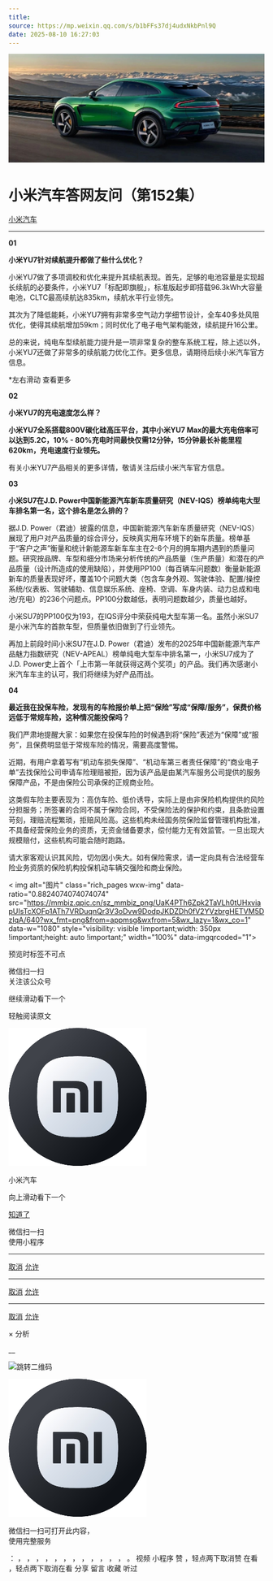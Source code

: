 ```yaml
---
title: 
source: https://mp.weixin.qq.com/s/b1bFFs37dj4udxNkbPnl9Q
date: 2025-08-10 16:27:03
---
```


![cover_image](images/img_a3ba255a.jpg)


#  小米汽车答网友问（第152集）


[ 小米汽车 ](<javascript:void\(0\);>)

______

**01**

**小米YU7针对续航提升都做了些什么优化？**

小米YU7做了多项调校和优化来提升其续航表现。首先，足够的电池容量是实现超长续航的必要条件，小米YU7「标配即旗舰」，标准版起步即搭载96.3kWh大容量电池，CLTC最高续航达835km，续航水平行业领先。

其次为了降低能耗，小米YU7拥有非常多空气动力学细节设计，全车40多处风阻优化，使得其续航增加59km；同时优化了电子电气架构能效，续航提升16公里。

总的来说，纯电车型续航能力提升是一项非常复杂的整车系统工程，除上述以外，小米YU7还做了非常多的续航能力优化工作。更多信息，请期待后续小米汽车官方信息。

*左右滑动 查看更多

**02**

**小米YU7的充电速度怎么样？**

**小米YU7全系搭载800V碳化硅高压平台，其中小米YU7 Max的最大充电倍率可以达到5.2C，10% - 80%充电时间最快仅需12分钟，15分钟最长补能里程620km，充电速度行业领先。**

有关小米YU7产品相关的更多详情，敬请关注后续小米汽车官方信息。

**03**

**小米****SU7****在J.D. Power中国****新能源汽车****新车质量研究（NEV-IQS）榜单纯电大型车排名第一名，这个排名是怎么排的？**

据J.D. Power（君迪）披露的信息，中国新能源汽车新车质量研究（NEV-IQS）展现了用户对产品质量的综合评分，反映真实用车环境下的新车质量。榜单基于“客户之声”衡量和统计新能源车新车车主在2-6个月的拥车期内遇到的质量问题。研究按品牌、车型和细分市场来分析传统的产品质量（生产质量）和潜在的产品质量（设计所造成的使用缺陷），并使用PP100（每百辆车问题数）衡量新能源新车的质量表现好坏，覆盖10个问题大类（包含车身外观、驾驶体验、配置/操控系统/仪表板、驾驶辅助、信息娱乐系统、座椅、空调、车身内装、动力总成和电池/充电）的236个问题点。PP100分数越低，表明问题数越少，质量也越好。

小米SU7的PP100仅为193，在IQS评分中荣获纯电大型车第一名。虽然小米SU7是小米汽车的首款车型，但质量依旧做到了行业领先。

再加上前段时间小米SU7在J.D. Power（君迪）发布的2025年中国新能源汽车产品魅力指数研究（NEV-APEAL）榜单纯电大型车中排名第一，小米SU7成为了J.D. Power史上首个「上市第一年就获得这两个奖项」的产品。我们再次感谢小米汽车车主的认可，我们将继续为好产品而战。

**04**

**最近我在投保车险，发现有的车险报价单上把“保险”写成“保障/服务”，保费价格远低于常规车险，这种情况能投保吗？**

我们严肃地提醒大家：如果您在投保车险的时候遇到将“保险”表述为“保障”或“服务”，且保费明显低于常规车险的情况，需要高度警惕。

近期，有用户拿着写有“机动车损失保障”、“机动车第三者责任保障”的“商业电子单”去找保险公司申请车险理赔被拒，因为该产品是由某汽车服务公司提供的服务保障产品，不是由保险公司承保的正规商业险。

这类假车险主要表现为：高仿车险、低价诱导，实际上是由非保险机构提供的风险分担服务；所签署的合同不属于保险合同，不受保险法的保护和约束，且条款设置苛刻，理赔流程繁琐，拒赔风险高。这些机构未经国务院保险监督管理机构批准，不具备经营保险业务的资质，无资金储备要求，偿付能力无有效监管。一旦出现大规模赔付，这些机构可能会随时跑路。

请大家客观认识其风险，切勿因小失大。如有保险需求，请一定向具有合法经营车险业务资质的保险机构投保机动车辆交强险和商业保险。

  

< img alt="图片" class="rich_pages wxw-img" data-ratio="0.8824074074074074" src="https://mmbiz.qpic.cn/sz_mmbiz_png/UaK4PTh6Zpk2TaVLh0tUHxviapUIsTcXOFp1ATh7VRDuqnQr3V3oDvw9DodpJKDZDh0fV2YVzbrgHETVM5DzIqA/640?wx_fmt=png&from=appmsg&wxfrom=5&wx_lazy=1&wx_co=1" data-w="1080" style="visibility: visible !important;width: 350px !important;height: auto !important;" width="100%" data-imgqrcoded="1">[](<>)

预览时标签不可点

微信扫一扫  
关注该公众号

继续滑动看下一个

轻触阅读原文

![img_97d833da.jpg](images/img_97d833da.jpg)

小米汽车 

向上滑动看下一个

[知道了](<javascript:;>)

微信扫一扫  
使用小程序

****

[取消](<javascript:void\(0\);>) [允许](<javascript:void\(0\);>)

****

[取消](<javascript:void\(0\);>) [允许](<javascript:void\(0\);>)

****

[取消](<javascript:void\(0\);>) [允许](<javascript:void\(0\);>)

× 分析

__

![跳转二维码]()

![作者头像](images/img_97d833da.jpg)

微信扫一扫可打开此内容，  
使用完整服务

： ， ， ， ， ， ， ， ， ， ， ， ， 。 视频 小程序 赞 ，轻点两下取消赞 在看 ，轻点两下取消在看 分享 留言 收藏 听过